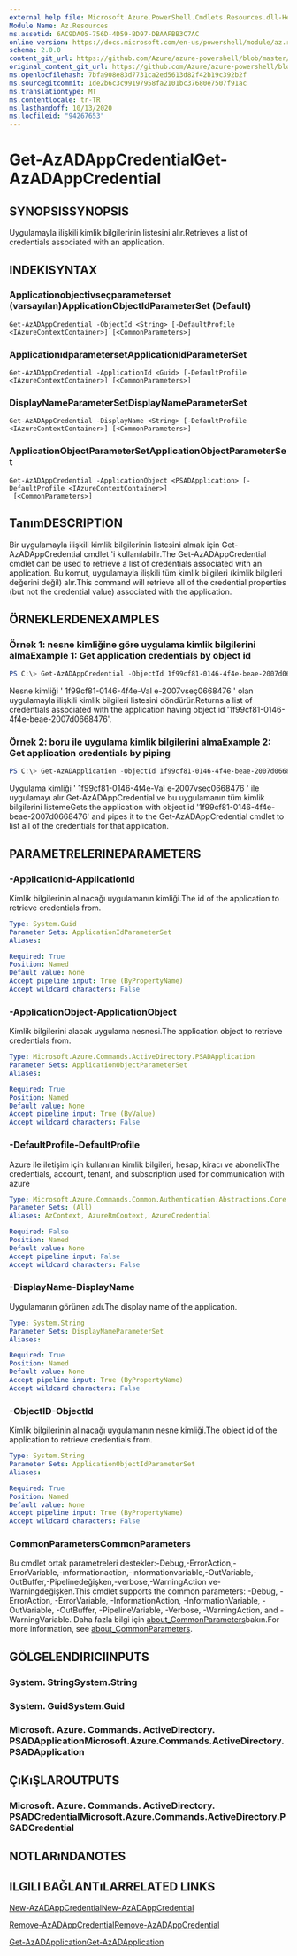 ```yaml
---
external help file: Microsoft.Azure.PowerShell.Cmdlets.Resources.dll-Help.xml
Module Name: Az.Resources
ms.assetid: 6AC9DA05-756D-4D59-BD97-DBAAFBB3C7AC
online version: https://docs.microsoft.com/en-us/powershell/module/az.resources/get-azadappcredential
schema: 2.0.0
content_git_url: https://github.com/Azure/azure-powershell/blob/master/src/Resources/Resources/help/Get-AzADAppCredential.md
original_content_git_url: https://github.com/Azure/azure-powershell/blob/master/src/Resources/Resources/help/Get-AzADAppCredential.md
ms.openlocfilehash: 7bfa908e83d7731ca2ed5613d82f42b19c392b2f
ms.sourcegitcommit: 1de2b6c3c99197958fa2101bc37680e7507f91ac
ms.translationtype: MT
ms.contentlocale: tr-TR
ms.lasthandoff: 10/13/2020
ms.locfileid: "94267653"
---
```

# <span data-ttu-id="8520d-101">Get-AzADAppCredential</span><span class="sxs-lookup"><span data-stu-id="8520d-101">Get-AzADAppCredential</span></span>

## <span data-ttu-id="8520d-102">SYNOPSIS</span><span class="sxs-lookup"><span data-stu-id="8520d-102">SYNOPSIS</span></span>
<span data-ttu-id="8520d-103">Uygulamayla ilişkili kimlik bilgilerinin listesini alır.</span><span class="sxs-lookup"><span data-stu-id="8520d-103">Retrieves a list of credentials associated with an application.</span></span>

## <span data-ttu-id="8520d-104">INDEKI</span><span class="sxs-lookup"><span data-stu-id="8520d-104">SYNTAX</span></span>

### <span data-ttu-id="8520d-105">Applicationobjectivseçparameterset (varsayılan)</span><span class="sxs-lookup"><span data-stu-id="8520d-105">ApplicationObjectIdParameterSet (Default)</span></span>
```
Get-AzADAppCredential -ObjectId <String> [-DefaultProfile <IAzureContextContainer>] [<CommonParameters>]
```

### <span data-ttu-id="8520d-106">Applicationıdparameterset</span><span class="sxs-lookup"><span data-stu-id="8520d-106">ApplicationIdParameterSet</span></span>
```
Get-AzADAppCredential -ApplicationId <Guid> [-DefaultProfile <IAzureContextContainer>] [<CommonParameters>]
```

### <span data-ttu-id="8520d-107">DisplayNameParameterSet</span><span class="sxs-lookup"><span data-stu-id="8520d-107">DisplayNameParameterSet</span></span>
```
Get-AzADAppCredential -DisplayName <String> [-DefaultProfile <IAzureContextContainer>] [<CommonParameters>]
```

### <span data-ttu-id="8520d-108">ApplicationObjectParameterSet</span><span class="sxs-lookup"><span data-stu-id="8520d-108">ApplicationObjectParameterSet</span></span>
```
Get-AzADAppCredential -ApplicationObject <PSADApplication> [-DefaultProfile <IAzureContextContainer>]
 [<CommonParameters>]
```

## <span data-ttu-id="8520d-109">Tanım</span><span class="sxs-lookup"><span data-stu-id="8520d-109">DESCRIPTION</span></span>
<span data-ttu-id="8520d-110">Bir uygulamayla ilişkili kimlik bilgilerinin listesini almak için Get-AzADAppCredential cmdlet 'i kullanılabilir.</span><span class="sxs-lookup"><span data-stu-id="8520d-110">The Get-AzADAppCredential cmdlet can be used to retrieve a list of credentials associated with an application.</span></span>
<span data-ttu-id="8520d-111">Bu komut, uygulamayla ilişkili tüm kimlik bilgileri (kimlik bilgileri değerini değil) alır.</span><span class="sxs-lookup"><span data-stu-id="8520d-111">This command will retrieve all of the credential properties (but not the credential value) associated with the application.</span></span>

## <span data-ttu-id="8520d-112">ÖRNEKLERDEN</span><span class="sxs-lookup"><span data-stu-id="8520d-112">EXAMPLES</span></span>

### <span data-ttu-id="8520d-113">Örnek 1: nesne kimliğine göre uygulama kimlik bilgilerini alma</span><span class="sxs-lookup"><span data-stu-id="8520d-113">Example 1: Get application credentials by object id</span></span>

```powershell
PS C:\> Get-AzADAppCredential -ObjectId 1f99cf81-0146-4f4e-beae-2007d0668476
```

<span data-ttu-id="8520d-114">Nesne kimliği ' 1f99cf81-0146-4f4e-Val e-2007vseç0668476 ' olan uygulamayla ilişkili kimlik bilgileri listesini döndürür.</span><span class="sxs-lookup"><span data-stu-id="8520d-114">Returns a list of credentials associated with the application having object id '1f99cf81-0146-4f4e-beae-2007d0668476'.</span></span>

### <span data-ttu-id="8520d-115">Örnek 2: boru ile uygulama kimlik bilgilerini alma</span><span class="sxs-lookup"><span data-stu-id="8520d-115">Example 2: Get application credentials by piping</span></span>

```powershell
PS C:\> Get-AzADApplication -ObjectId 1f99cf81-0146-4f4e-beae-2007d0668476 | Get-AzADAppCredential
```

<span data-ttu-id="8520d-116">Uygulama kimliği ' 1f99cf81-0146-4f4e-Val e-2007vseç0668476 ' ile uygulamayı alır Get-AzADAppCredential ve bu uygulamanın tüm kimlik bilgilerini listeme</span><span class="sxs-lookup"><span data-stu-id="8520d-116">Gets the application with object id '1f99cf81-0146-4f4e-beae-2007d0668476' and pipes it to the Get-AzADAppCredential cmdlet to list all of the credentials for that application.</span></span>

## <span data-ttu-id="8520d-117">PARAMETRELERINE</span><span class="sxs-lookup"><span data-stu-id="8520d-117">PARAMETERS</span></span>

### <span data-ttu-id="8520d-118">-ApplicationId</span><span class="sxs-lookup"><span data-stu-id="8520d-118">-ApplicationId</span></span>
<span data-ttu-id="8520d-119">Kimlik bilgilerinin alınacağı uygulamanın kimliği.</span><span class="sxs-lookup"><span data-stu-id="8520d-119">The id of the application to retrieve credentials from.</span></span>

```yaml
Type: System.Guid
Parameter Sets: ApplicationIdParameterSet
Aliases:

Required: True
Position: Named
Default value: None
Accept pipeline input: True (ByPropertyName)
Accept wildcard characters: False
```

### <span data-ttu-id="8520d-120">-ApplicationObject</span><span class="sxs-lookup"><span data-stu-id="8520d-120">-ApplicationObject</span></span>
<span data-ttu-id="8520d-121">Kimlik bilgilerini alacak uygulama nesnesi.</span><span class="sxs-lookup"><span data-stu-id="8520d-121">The application object to retrieve credentials from.</span></span>

```yaml
Type: Microsoft.Azure.Commands.ActiveDirectory.PSADApplication
Parameter Sets: ApplicationObjectParameterSet
Aliases:

Required: True
Position: Named
Default value: None
Accept pipeline input: True (ByValue)
Accept wildcard characters: False
```

### <span data-ttu-id="8520d-122">-DefaultProfile</span><span class="sxs-lookup"><span data-stu-id="8520d-122">-DefaultProfile</span></span>
<span data-ttu-id="8520d-123">Azure ile iletişim için kullanılan kimlik bilgileri, hesap, kiracı ve abonelik</span><span class="sxs-lookup"><span data-stu-id="8520d-123">The credentials, account, tenant, and subscription used for communication with azure</span></span>

```yaml
Type: Microsoft.Azure.Commands.Common.Authentication.Abstractions.Core.IAzureContextContainer
Parameter Sets: (All)
Aliases: AzContext, AzureRmContext, AzureCredential

Required: False
Position: Named
Default value: None
Accept pipeline input: False
Accept wildcard characters: False
```

### <span data-ttu-id="8520d-124">-DisplayName</span><span class="sxs-lookup"><span data-stu-id="8520d-124">-DisplayName</span></span>
<span data-ttu-id="8520d-125">Uygulamanın görünen adı.</span><span class="sxs-lookup"><span data-stu-id="8520d-125">The display name of the application.</span></span>

```yaml
Type: System.String
Parameter Sets: DisplayNameParameterSet
Aliases:

Required: True
Position: Named
Default value: None
Accept pipeline input: True (ByPropertyName)
Accept wildcard characters: False
```

### <span data-ttu-id="8520d-126">-ObjectID</span><span class="sxs-lookup"><span data-stu-id="8520d-126">-ObjectId</span></span>
<span data-ttu-id="8520d-127">Kimlik bilgilerinin alınacağı uygulamanın nesne kimliği.</span><span class="sxs-lookup"><span data-stu-id="8520d-127">The object id of the application to retrieve credentials from.</span></span>

```yaml
Type: System.String
Parameter Sets: ApplicationObjectIdParameterSet
Aliases:

Required: True
Position: Named
Default value: None
Accept pipeline input: True (ByPropertyName)
Accept wildcard characters: False
```

### <span data-ttu-id="8520d-128">CommonParameters</span><span class="sxs-lookup"><span data-stu-id="8520d-128">CommonParameters</span></span>
<span data-ttu-id="8520d-129">Bu cmdlet ortak parametreleri destekler:-Debug,-ErrorAction,-ErrorVariable,-ınformationaction,-ınformationvariable,-OutVariable,-OutBuffer,-Pipelinedeğişken,-verbose,-WarningAction ve-Warningdeğişken.</span><span class="sxs-lookup"><span data-stu-id="8520d-129">This cmdlet supports the common parameters: -Debug, -ErrorAction, -ErrorVariable, -InformationAction, -InformationVariable, -OutVariable, -OutBuffer, -PipelineVariable, -Verbose, -WarningAction, and -WarningVariable.</span></span> <span data-ttu-id="8520d-130">Daha fazla bilgi için [about_CommonParameters](http://go.microsoft.com/fwlink/?LinkID=113216)bakın.</span><span class="sxs-lookup"><span data-stu-id="8520d-130">For more information, see [about_CommonParameters](http://go.microsoft.com/fwlink/?LinkID=113216).</span></span>

## <span data-ttu-id="8520d-131">GÖLGELENDIRICI</span><span class="sxs-lookup"><span data-stu-id="8520d-131">INPUTS</span></span>

### <span data-ttu-id="8520d-132">System. String</span><span class="sxs-lookup"><span data-stu-id="8520d-132">System.String</span></span>

### <span data-ttu-id="8520d-133">System. Guid</span><span class="sxs-lookup"><span data-stu-id="8520d-133">System.Guid</span></span>

### <span data-ttu-id="8520d-134">Microsoft. Azure. Commands. ActiveDirectory. PSADApplication</span><span class="sxs-lookup"><span data-stu-id="8520d-134">Microsoft.Azure.Commands.ActiveDirectory.PSADApplication</span></span>

## <span data-ttu-id="8520d-135">ÇıKıŞLAR</span><span class="sxs-lookup"><span data-stu-id="8520d-135">OUTPUTS</span></span>

### <span data-ttu-id="8520d-136">Microsoft. Azure. Commands. ActiveDirectory. PSADCredential</span><span class="sxs-lookup"><span data-stu-id="8520d-136">Microsoft.Azure.Commands.ActiveDirectory.PSADCredential</span></span>

## <span data-ttu-id="8520d-137">NOTLARıNDA</span><span class="sxs-lookup"><span data-stu-id="8520d-137">NOTES</span></span>

## <span data-ttu-id="8520d-138">ILGILI BAĞLANTıLAR</span><span class="sxs-lookup"><span data-stu-id="8520d-138">RELATED LINKS</span></span>

[<span data-ttu-id="8520d-139">New-AzADAppCredential</span><span class="sxs-lookup"><span data-stu-id="8520d-139">New-AzADAppCredential</span></span>](./New-AzADAppCredential.md)

[<span data-ttu-id="8520d-140">Remove-AzADAppCredential</span><span class="sxs-lookup"><span data-stu-id="8520d-140">Remove-AzADAppCredential</span></span>](./Remove-AzADAppCredential.md)

[<span data-ttu-id="8520d-141">Get-AzADApplication</span><span class="sxs-lookup"><span data-stu-id="8520d-141">Get-AzADApplication</span></span>](./Get-AzADApplication.md)

